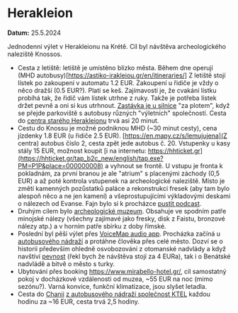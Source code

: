 # Herakleion

**Datum:** 25.5.2024
 
Jednodenní výlet v Herakleionu na Krétě.
Cíl byl návštěva archeologického naleziště Knossos.

* Cesta z letiště: letiště je umístěno blízko města. Během dne operují (MHD autobusy)[https://astiko-irakleiou.gr/en/itineraries/]
  Z letiště stojí lístek po zakoupení v automatu 1.2 EUR. Zakoupení u řidiče je vždy o něco dražší (0.5 EUR?).
  Platí se keš. Zajímavostí je, že cvakání lístku probíhá tak, že řidič vám lístek utrhne z ruky.
  Takže je potřeba lístek držet pevně a oni si kus utrhnout.
  [Zastávka je u silnice](https://en.mapy.cz/s/putudohahu) "za plotem", když se přejde parkoviště s autobusy různých "výletních" společností.
  Cesta do [centra starého Herakleionu](https://en.mapy.cz/s/lemujujena) trvá asi 20 minut.
* Cestu do Knossu je možné podniknou MHD (~30 minut cesty), cena jízdenky 1.8 EUR (u řidiče 2.5 EUR).
  [https://en.mapy.cz/s/lemujujena](Z centra) autobus číslo 2, cesta zpět jede autobus č. 20.
  Vstupenky u kasy stály 15 EUR, možnost koupit 
  [i na internetu: https://hhticket.gr](https://hhticket.gr/tap_b2c_new/english/tap.exe?PM=P1P&place=000000008)
  a vyhnout se frontě. U vstupu je fronta k pokladnám, za první branou
  je ale "atrium" s placenými záchody (0,5 EUR) a až poté kontrola vstupenek na archeologické naleziště.
  Místo je změtí kamenných pozůstatků paláce a rekonstrukcí fresek (aby tam bylo alespoň něco a ne jen kamení)
  a všeprostupujícími výkladovými deskami o nálezech od Evanse.
  Fajn bylo si k procházce [pustit podcast](https://shows.acast.com/the-ancients/episodes/knossos).
* Druhým cílem bylo [archeologické muzeum](https://en.mapy.cz/s/loronejofe). Obsahuje ve spodním patře minojské nálezy (všechny zajímavé jako fresky,
  disk z Faistu, bronzové nálezy atp.) a v horním patře sbírku z doby římské. 
* Poslední byl pěší výlet přes [VoiceMap audio app](https://voicemap.me/tour/heraklion/a-stroll-through-the-layers-of-heraklion-s-historical-treasures).
  Procházka začíná u [autobusového nádraží](https://en.mapy.cz/s/mebosunane) 
  a protáhne člověka přes celé město. Dozví se o historii především ohledně osvobozování z otomanské nadvlády
  a když navštíví [pevnost](https://en.mapy.cz/s/bapazaduga) (řekl bych že návštěva stojí za 4 EURa), tak i o Benátské nadvládě a bitvě o město s turky.
* Ubytování přes booking https://www.mirabello-hotel.gr/, cíl samostatný pokoj v docházkové vzdálenosti od muzea, ~55 EUR na noc (mimo sezónu?).
  Varná konvice, funkční klimatizace, jsou slyšet letadla.
* Cesta do [Chanii](https://en.mapy.cz/s/culevuluza) [z autobusového nádraží společnost KTEL](https://www.e-ktel.com/en/tourist-guide/cities) každou hodinu za ~16 EUR, cesta trvá 2,5 hodiny.